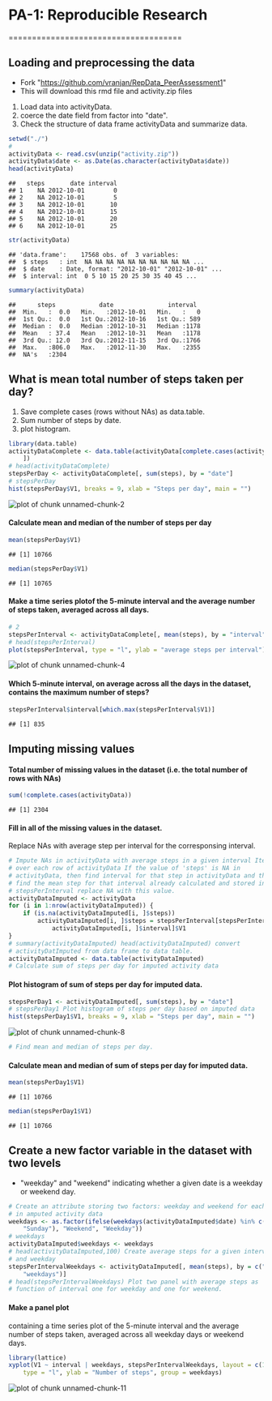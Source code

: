 # PA-1: Reproducible Research
=====================================

## Loading and preprocessing the data

- Fork "https://github.com/vranjan/RepData_PeerAssessment1"
- This will download this rmd file and activity.zip files


1. Load data into activityData.
2. coerce the date field from factor into "date".
3. Check the structure of data frame activityData and summarize data.

```r
setwd("./")
# 
activityData <- read.csv(unzip("activity.zip"))
activityData$date <- as.Date(as.character(activityData$date))
head(activityData)
```

```
##   steps       date interval
## 1    NA 2012-10-01        0
## 2    NA 2012-10-01        5
## 3    NA 2012-10-01       10
## 4    NA 2012-10-01       15
## 5    NA 2012-10-01       20
## 6    NA 2012-10-01       25
```

```r
str(activityData)
```

```
## 'data.frame':	17568 obs. of  3 variables:
##  $ steps   : int  NA NA NA NA NA NA NA NA NA NA ...
##  $ date    : Date, format: "2012-10-01" "2012-10-01" ...
##  $ interval: int  0 5 10 15 20 25 30 35 40 45 ...
```

```r
summary(activityData)
```

```
##      steps            date               interval   
##  Min.   :  0.0   Min.   :2012-10-01   Min.   :   0  
##  1st Qu.:  0.0   1st Qu.:2012-10-16   1st Qu.: 589  
##  Median :  0.0   Median :2012-10-31   Median :1178  
##  Mean   : 37.4   Mean   :2012-10-31   Mean   :1178  
##  3rd Qu.: 12.0   3rd Qu.:2012-11-15   3rd Qu.:1766  
##  Max.   :806.0   Max.   :2012-11-30   Max.   :2355  
##  NA's   :2304
```


## What is mean total number of steps taken per day?

1. Save complete cases (rows without NAs) as data.table. 
2. Sum number of steps by date.
3. plot histogram.


```r
library(data.table)
activityDataComplete <- data.table(activityData[complete.cases(activityData), 
    ])
# head(activityDataComplete)
stepsPerDay <- activityDataComplete[, sum(steps), by = "date"]
# stepsPerDay
hist(stepsPerDay$V1, breaks = 9, xlab = "Steps per day", main = "")
```

![plot of chunk unnamed-chunk-2](figure/unnamed-chunk-2.png) 


#### Calculate mean and median of the number of steps per day


```r
mean(stepsPerDay$V1)
```

```
## [1] 10766
```

```r
median(stepsPerDay$V1)
```

```
## [1] 10765
```


#### Make a time series plotof the 5-minute interval and the average number of steps taken, averaged across all days.


```r
# 2
stepsPerInterval <- activityDataComplete[, mean(steps), by = "interval"]
# head(stepsPerInterval)
plot(stepsPerInterval, type = "l", ylab = "average steps per interval")
```

![plot of chunk unnamed-chunk-4](figure/unnamed-chunk-4.png) 


#### Which 5-minute interval, on average across all the days in the dataset, contains the maximum number of steps?

```r
stepsPerInterval$interval[which.max(stepsPerInterval$V1)]
```

```
## [1] 835
```


## Imputing missing values

####  Total number of missing values in the dataset (i.e. the total number of rows with NAs)


```r
sum(!complete.cases(activityData))
```

```
## [1] 2304
```


#### Fill in all of the missing values in the dataset. 
Replace NAs with average step per interval for the corresponsing interval.


```r
# Impute NAs in activityData with average steps in a given interval Iterate
# over each row of activityData If the value of 'steps' is NA in
# activityData, then find interval for that step in activityData and then
# find the mean step for that interval already calculated and stored in
# stepsPerInterval replace NA with this value.
activityDataImputed <- activityData
for (i in 1:nrow(activityDataImputed)) {
    if (is.na(activityDataImputed[i, ]$steps)) 
        activityDataImputed[i, ]$steps = stepsPerInterval[stepsPerInterval$interval == 
            activityDataImputed[i, ]$interval]$V1
}
# summary(activityDataImputed) head(activityDataImputed) convert
# activityDatImputed from data frame to data table.
activityDataImputed <- data.table(activityDataImputed)
# Calculate sum of steps per day for imputed activity data
```


#### Plot histogram of sum of steps per day for imputed data.


```r
stepsPerDay1 <- activityDataImputed[, sum(steps), by = "date"]
# stepsPerDay1 Plot histogram of steps per day based on imputed data
hist(stepsPerDay1$V1, breaks = 9, xlab = "Steps per day", main = "")
```

![plot of chunk unnamed-chunk-8](figure/unnamed-chunk-8.png) 

```r
# Find mean and median of steps per day.
```


#### Calculate mean and median of sum of steps per day for imputed data.


```r
mean(stepsPerDay1$V1)
```

```
## [1] 10766
```

```r
median(stepsPerDay1$V1)
```

```
## [1] 10766
```



## Create a new factor variable in the dataset with two levels
- "weekday" and "weekend" indicating whether a given date is a weekday or weekend day.



```r
# Create an attribute storing two factors: weekday and weekend for each day
# in amputed activity data
weekdays <- as.factor(ifelse(weekdays(activityDataImputed$date) %in% c("Saturday", 
    "Sunday"), "Weekend", "Weekday"))
# weekdays
activityDataImputed$weekdays <- weekdays
# head(activityDataImputed,100) Create average steps for a given interval
# and weekday
stepsPerIntervalWeekdays <- activityDataImputed[, mean(steps), by = c("interval", 
    "weekdays")]
# head(stepsPerIntervalWeekdays) Plot two panel with average steps as
# function of interval one for weekday and one for weekend.
```


#### Make a panel plot 
containing a time series plot of the 5-minute interval and the average number of steps taken, averaged across all weekday days or weekend days.


```r
library(lattice)
xyplot(V1 ~ interval | weekdays, stepsPerIntervalWeekdays, layout = c(1, 2), 
    type = "l", ylab = "Number of steps", group = weekdays)
```

![plot of chunk unnamed-chunk-11](figure/unnamed-chunk-11.png) 

